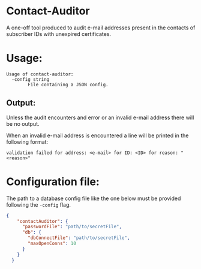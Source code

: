 # Contact-Auditor
A one-off tool produced to audit e-mail addresses present in the
contacts of subscriber IDs with unexpired certificates.

# Usage:

```shell
Usage of contact-auditor:
  -config string
        File containing a JSON config.
```

## Output:
Unless the audit encounters and error or an invalid e-mail address there
will be no output.

When an invalid e-mail address is encountered a line will be printed in
the following format:

```
validation failed for address: <e-mail> for ID: <ID> for reason: "<reason>"
```

# Configuration file:
The path to a database config file like the one below must be provided
following the `-config` flag.

```json
{
    "contactAuditor": {
      "passwordFile": "path/to/secretFile",
      "db": {
        "dbConnectFile": "path/to/secretFile",
        "maxOpenConns": 10
      }
    }
  }
  
```
